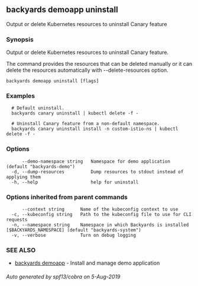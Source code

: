 ## backyards demoapp uninstall

Output or delete Kubernetes resources to uninstall Canary feature

### Synopsis

Output or delete Kubernetes resources to uninstall Canary feature.

The command provides the resources that can be deleted manually or
it can delete the resources automatically with --delete-resources option.

```
backyards demoapp uninstall [flags]
```

### Examples

```
  # Default uninstall.
  backyards canary uninstall | kubectl delete -f -

  # Uninstall Canary feature from a non-default namespace.
  backyards canary uninstall install -n custom-istio-ns | kubectl delete -f -
```

### Options

```
      --demo-namespace string   Namespace for demo application (default "backyards-demo")
  -d, --dump-resources          Dump resources to stdout instead of applying them
  -h, --help                    help for uninstall
```

### Options inherited from parent commands

```
      --context string      Name of the kubeconfig context to use
  -c, --kubeconfig string   Path to the kubeconfig file to use for CLI requests
  -n, --namespace string    Namespace in which Backyards is installed [$BACKYARDS_NAMESPACE] (default "backyards-system")
  -v, --verbose             Turn on debug logging
```

### SEE ALSO

* [backyards demoapp](backyards_demoapp.md)	 - Install and manage demo application

###### Auto generated by spf13/cobra on 5-Aug-2019
